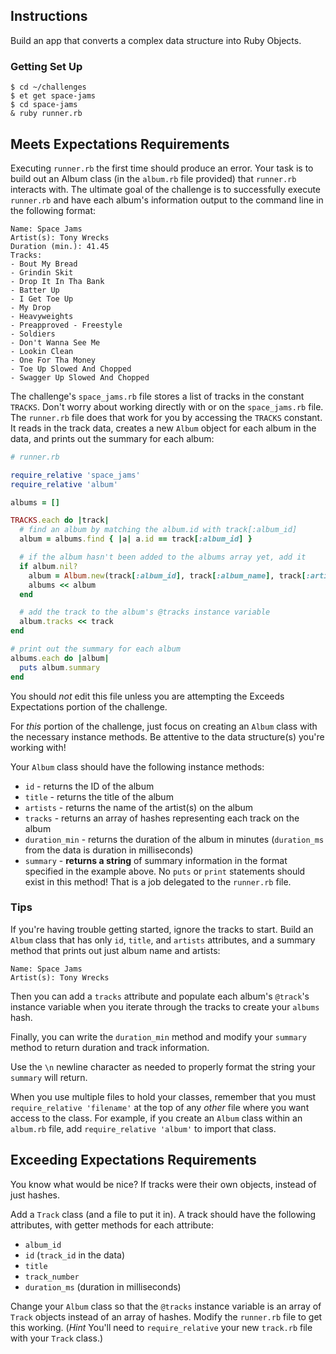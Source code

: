 ## Instructions

Build an app that converts a complex data structure into Ruby Objects.

### Getting Set Up
```
$ cd ~/challenges
$ et get space-jams
$ cd space-jams
& ruby runner.rb
```

## Meets Expectations Requirements

Executing `runner.rb` the first time should produce an error.
Your task is to build out an Album class (in the `album.rb` file provided) that `runner.rb` interacts with.
The ultimate goal of the challenge is to successfully execute `runner.rb` and have each album's information output to the command line in the following format:

```no-highlight
Name: Space Jams
Artist(s): Tony Wrecks
Duration (min.): 41.45
Tracks:
- Bout My Bread
- Grindin Skit
- Drop It In Tha Bank
- Batter Up
- I Get Toe Up
- My Drop
- Heavyweights
- Preapproved - Freestyle
- Soldiers
- Don't Wanna See Me
- Lookin Clean
- One For Tha Money
- Toe Up Slowed And Chopped
- Swagger Up Slowed And Chopped
```

The challenge's `space_jams.rb` file stores a list of tracks in the constant `TRACKS`. Don't worry about working directly with or on the `space_jams.rb` file. The `runner.rb` file does that work for you by accessing the `TRACKS` constant. It reads in the track data, creates a new `Album` object for each album in the data, and prints out the summary for each album:

```ruby
# runner.rb

require_relative 'space_jams'
require_relative 'album'

albums = []

TRACKS.each do |track|
  # find an album by matching the album.id with track[:album_id]
  album = albums.find { |a| a.id == track[:album_id] }

  # if the album hasn't been added to the albums array yet, add it
  if album.nil?
    album = Album.new(track[:album_id], track[:album_name], track[:artists])
    albums << album
  end

  # add the track to the album's @tracks instance variable
  album.tracks << track
end

# print out the summary for each album
albums.each do |album|
  puts album.summary
end
```

You should *not* edit this file unless you are attempting the Exceeds Expectations portion of the challenge.

For _this_ portion of the challenge, just focus on creating an `Album` class with the necessary instance methods. Be attentive to the data structure(s) you're working with!

Your `Album` class should have the following instance methods:

* `id` - returns the ID of the album
* `title` - returns the title of the album
* `artists` - returns the name of the artist(s) on the album
* `tracks` - returns an array of hashes representing each track on the album
* `duration_min` - returns the duration of the album in minutes (`duration_ms` from the data is duration in milliseconds)
* `summary` - __returns a string__ of summary information in the format specified in the example above. No `puts` or `print` statements should exist in this method! That is a job delegated to the `runner.rb` file.

### Tips

If you're having trouble getting started, ignore the tracks to start. Build an `Album` class that has only `id`, `title`, and `artists` attributes, and a summary method that prints out just album name and artists:

  ```no-highlight
  Name: Space Jams
  Artist(s): Tony Wrecks
  ```

Then you can add a `tracks` attribute and populate each album's `@track`'s instance variable when you iterate through the tracks to create your `albums` hash.

Finally, you can write the `duration_min` method and modify your `summary` method to return duration and track information.

Use the `\n` newline character as needed to properly format the string your `summary` will return.

When you use multiple files to hold your classes, remember that you must `require_relative 'filename'` at the top of any *other* file where you want access to the class. For example, if you create an `Album` class within an `album.rb` file, add `require_relative 'album'` to import that class.

## Exceeding Expectations Requirements

You know what would be nice? If tracks were their own objects, instead of just hashes.

Add a `Track` class (and a file to put it in). A track should have the following attributes, with getter methods for each attribute:

- `album_id`
- `id` (`track_id` in the data)
- `title`
- `track_number`
- `duration_ms` (duration in milliseconds)

Change your `Album` class so that the `@tracks` instance variable is an array of `Track` objects instead of an array of hashes. Modify the `runner.rb` file to get this working. (*Hint* You'll need to `require_relative` your new `track.rb` file with your `Track` class.)
